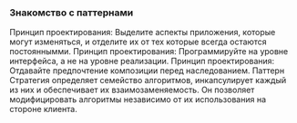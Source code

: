 ### Знакомство с паттернами
Принцип проектирования: Выделите аспекты приложения, которые могут изменяться, и отделите их от тех которые всегда остаются постояннымми.
Принцип проектирования: Программируйте на уровне интерфейса, а не на уровне реализации.
Принцип проектирования: Отдавайте предпочтение композиции перед наследованием.
Паттерн Стратегия определяет семейство алгоритмов, инкапсулирует каждый из них и обеспечивает их взаимозаменяемость. Он позволяет модифицировать алгоритмы независимо от их использования на стороне клиента.
